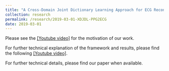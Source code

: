 ```yaml
---
title: "A Cross-Domain Joint Dictionary Learning Approach for ECG Reconstruction from PPG"
collection: research
permalink: /research/2019-03-01-XDJDL-PPG2ECG
date: 2019-03-01
---
```


Please see the [[Youtube video]](https://youtu.be/YXkSaaSuyq0) for the motivation of our work.

For further technical explanation of the framework and results, please find the following [[Youtube video]](https://youtu.be/3K5BkITTU-c).

For further technical details, please find our paper when available.
